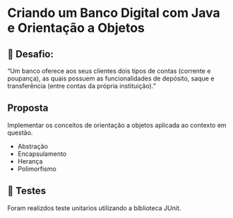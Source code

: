# Criando um Banco Digital com Java e Orientação a Objetos

## 🎯 Desafio: 
“Um banco oferece aos seus clientes dois tipos de contas (corrente e poupança), as quais possuem as funcionalidades de depósito, saque e transferência (entre contas da própria instituição).”

## Proposta
Implementar os conceitos de orientação a objetos aplicada ao contexto em questão.

* Abstração 
* Encapsulamento 
* Herança 
* Polimorfismo

## 🧪 Testes
Foram realizdos teste unitarios utilizando a biblioteca JUnit.
